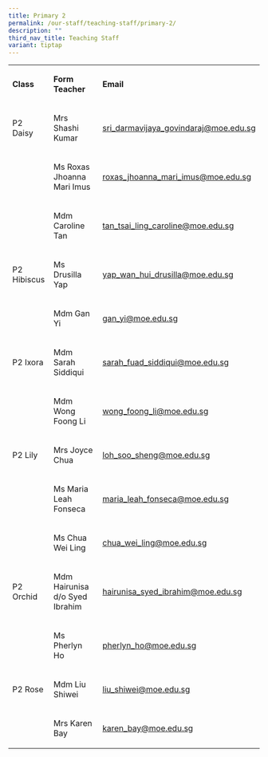 ```yaml
---
title: Primary 2
permalink: /our-staff/teaching-staff/primary-2/
description: ""
third_nav_title: Teaching Staff
variant: tiptap
---
```

<table><tbody><tr><td rowspan="1" colspan="1"><p><strong>Class</strong></p></td><td rowspan="1" colspan="1"><p><strong>Form Teacher</strong></p></td><td rowspan="1" colspan="1"><p><strong>Email</strong></p></td></tr><tr><td rowspan="1" colspan="1"><p>P2 Daisy</p></td><td rowspan="1" colspan="1"><p>Mrs Shashi Kumar</p></td><td rowspan="1" colspan="1"><p><a href="mailto:sri_darmavijaya_govindaraj@moe.edu.sg" rel="noopener noreferrer nofollow" target="_blank">sri_darmavijaya_govindaraj@moe.edu.sg</a></p></td></tr><tr><td rowspan="1" colspan="1"><p></p></td><td rowspan="1" colspan="1"><p>Ms Roxas Jhoanna Mari Imus</p></td><td rowspan="1" colspan="1"><p><a href="mailto:roxas_jhoanna_mari_imus@moe.edu.sg" rel="noopener noreferrer nofollow" target="_blank">roxas_jhoanna_mari_imus@moe.edu.sg</a></p></td></tr><tr><td rowspan="1" colspan="1"><p></p></td><td rowspan="1" colspan="1"><p>Mdm Caroline Tan</p></td><td rowspan="1" colspan="1"><p><a href="mailto:tan_tsai_ling_caroline@moe.edu.sg" rel="noopener noreferrer nofollow" target="_blank">tan_tsai_ling_caroline@moe.edu.sg</a></p></td></tr><tr><td rowspan="1" colspan="1"><p>P2 Hibiscus</p></td><td rowspan="1" colspan="1"><p>Ms Drusilla Yap</p></td><td rowspan="1" colspan="1"><p><a href="mailto:yap_wan_hui_drusilla@moe.edu.sg" rel="noopener noreferrer nofollow" target="_blank">yap_wan_hui_drusilla@moe.edu.sg</a></p></td></tr><tr><td rowspan="1" colspan="1"><p></p></td><td rowspan="1" colspan="1"><p>Mdm Gan Yi</p></td><td rowspan="1" colspan="1"><p><a href="mailto:gan_yi@moe.edu.sg" rel="noopener noreferrer nofollow" target="_blank">gan_yi@moe.edu.sg</a></p></td></tr><tr><td rowspan="1" colspan="1"><p>P2 Ixora</p></td><td rowspan="1" colspan="1"><p>Mdm Sarah Siddiqui</p></td><td rowspan="1" colspan="1"><p><a href="mailto:sarah_fuad_siddiqui@moe.edu.sg" rel="noopener noreferrer nofollow" target="_blank">sarah_fuad_siddiqui@moe.edu.sg</a></p></td></tr><tr><td rowspan="1" colspan="1"><p></p></td><td rowspan="1" colspan="1"><p>Mdm Wong Foong Li</p></td><td rowspan="1" colspan="1"><p><a href="mailto:wong_foong_li@moe.edu.sg" rel="noopener noreferrer nofollow" target="_blank">wong_foong_li@moe.edu.sg</a></p></td></tr><tr><td rowspan="1" colspan="1"><p>P2 Lily</p></td><td rowspan="1" colspan="1"><p>Mrs Joyce Chua</p></td><td rowspan="1" colspan="1"><p><a href="mailto:loh_soo_sheng@moe.edu.sg" rel="noopener noreferrer nofollow" target="_blank">loh_soo_sheng@moe.edu.sg</a></p></td></tr><tr><td rowspan="1" colspan="1"><p></p></td><td rowspan="1" colspan="1"><p>Ms Maria Leah Fonseca</p></td><td rowspan="1" colspan="1"><p><a href="mailto:maria_leah_fonseca@moe.edu.sg" rel="noopener noreferrer nofollow" target="_blank">maria_leah_fonseca@moe.edu.sg</a></p></td></tr><tr><td rowspan="1" colspan="1"><p></p></td><td rowspan="1" colspan="1"><p>Ms Chua Wei Ling</p></td><td rowspan="1" colspan="1"><p><a href="mailto:chua_wei_ling@moe.edu.sg" rel="noopener noreferrer nofollow" target="_blank"><u>chua_wei_ling@moe.edu.sg</u></a></p></td></tr><tr><td rowspan="1" colspan="1"><p>P2 Orchid</p></td><td rowspan="1" colspan="1"><p>Mdm Hairunisa d/o Syed Ibrahim</p></td><td rowspan="1" colspan="1"><p><a href="mailto:hairunisa_syed_ibrahim@moe.edu.sg" rel="noopener noreferrer nofollow" target="_blank">hairunisa_syed_ibrahim@moe.edu.sg</a></p></td></tr><tr><td rowspan="1" colspan="1"><p></p></td><td rowspan="1" colspan="1"><p>Ms Pherlyn Ho</p></td><td rowspan="1" colspan="1"><p><a href="mailto:pherlyn_ho@moe.edu.sg" rel="noopener noreferrer nofollow" target="_blank">pherlyn_ho@moe.edu.sg</a></p></td></tr><tr><td rowspan="1" colspan="1"><p>P2 Rose</p></td><td rowspan="1" colspan="1"><p>Mdm Liu Shiwei</p></td><td rowspan="1" colspan="1"><p><a href="mailto:liu_shiwei@moe.edu.sg" rel="noopener noreferrer nofollow" target="_blank">liu_shiwei@moe.edu.sg</a></p></td></tr><tr><td rowspan="1" colspan="1"><p></p></td><td rowspan="1" colspan="1"><p>Mrs Karen Bay</p></td><td rowspan="1" colspan="1"><p><a href="mailto:karen_bay@moe.edu.sg" rel="noopener noreferrer nofollow" target="_blank">karen_bay@moe.edu.sg</a></p></td></tr></tbody></table><p></p>